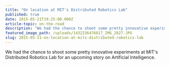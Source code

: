 ```yaml
---
title: "On location at MIT's Distributed Robotics Lab"
published: true
date: 2015-05-21T19:25:00.000Z
article-topic: on-the-road
description: "We had the chance to shoot some pretty innovative experiments at MIT's Distributed Robotics Lab for an upcoming story on Artificial Intelligence."
featured_image_path: /uploads/1432236476817_IMG_2827.JPG
slug: 2015-05-21-on-location-at-mits-distributed-robotics-lab
---
```


We had the chance to shoot some pretty innovative experiments at MIT's Distributed Robotics Lab for an upcoming story on Artificial Intelligence.

